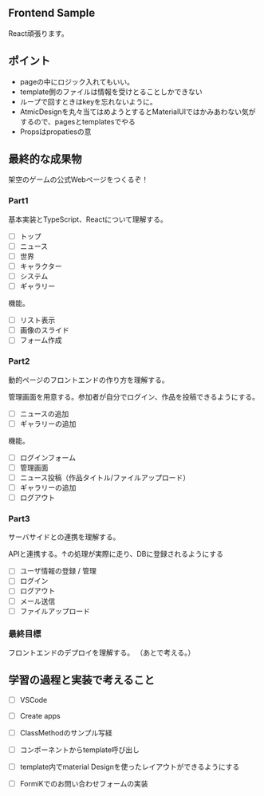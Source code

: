 ## Frontend Sample
React頑張ります。

## ポイント
- pageの中にロジック入れてもいい。
- template側のファイルは情報を受けとることしかできない
- ループで回すときはkeyを忘れないように。
- AtmicDesignを丸々当てはめようとするとMaterialUIではかみあわない気がするので、pagesとtemplatesでやる
- Propsはpropatiesの意

## 最終的な成果物
架空のゲームの公式Webページをつくるぞ！
### Part1
基本実装とTypeScript、Reactについて理解する。
- [ ] トップ
- [ ] ニュース
- [ ] 世界
- [ ] キャラクター
- [ ] システム
- [ ] ギャラリー

機能。
- [ ] リスト表示
- [ ] 画像のスライド
- [ ] フォーム作成

### Part2
動的ページのフロントエンドの作り方を理解する。

管理画面を用意する。参加者が自分でログイン、作品を投稿できるようにする。
- [ ] ニュースの追加
- [ ] ギャラリーの追加

機能。
- [ ] ログインフォーム
- [ ] 管理画面
- [ ] ニュース投稿（作品タイトル/ファイルアップロード）
- [ ] ギャラリーの追加
- [ ] ログアウト

### Part3
サーバサイドとの連携を理解する。

APIと連携する。↑の処理が実際に走り、DBに登録されるようにする
- [ ] ユーザ情報の登録 / 管理
- [ ] ログイン
- [ ] ログアウト
- [ ] メール送信
- [ ] ファイルアップロード

### 最終目標
フロントエンドのデプロイを理解する。
（あとで考える。）

## 学習の過程と実装で考えること
- [ ] VSCode
- [ ] Create apps
- [ ] ClassMethodのサンプル写経
- [ ] コンポーネントからtemplate呼び出し
- [ ] template内でmaterial Designを使ったレイアウトができるようにする
- [ ] FormiKでのお問い合わせフォームの実装

